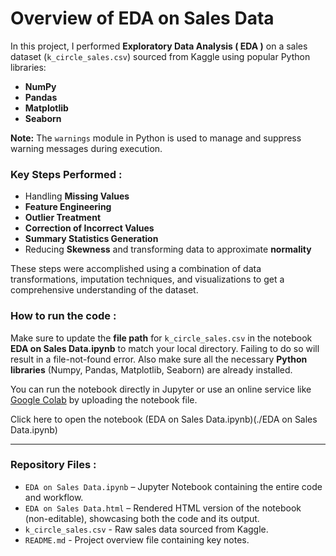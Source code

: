 
# Overview of EDA on Sales Data

In this project, I performed **Exploratory Data Analysis ( EDA )** on a sales dataset (`k_circle_sales.csv`) sourced from Kaggle using popular Python libraries:

* **NumPy**
* **Pandas**
* **Matplotlib**
* **Seaborn**

**Note:** The `warnings` module in Python is used to manage and suppress warning messages during execution.

### Key Steps Performed :

* Handling **Missing Values**
* **Feature Engineering**
* **Outlier Treatment**
* **Correction of Incorrect Values**
* **Summary Statistics Generation**
* Reducing **Skewness** and transforming data to approximate **normality**

These steps were accomplished using a combination of data transformations, imputation techniques, and visualizations to get a comprehensive understanding of the dataset.

### How to run the code :

Make sure to update the **file path** for `k_circle_sales.csv` in the notebook **EDA on Sales Data.ipynb** to match your local directory. Failing to do so will result in a file-not-found error. Also make sure all the necessary **Python libraries** (Numpy, Pandas, Matplotlib, Seaborn) are already installed.

You can run the notebook directly in Jupyter or use an online service like [Google Colab](https://colab.research.google.com) by uploading the notebook file.

Click here to open the notebook (EDA on Sales Data.ipynb)(./EDA on Sales Data.ipynb)

---

### Repository Files :

* `EDA on Sales Data.ipynb` – Jupyter Notebook containing the entire code and workflow.
* `EDA on Sales Data.html` – Rendered HTML version of the notebook (non-editable), showcasing both the code and its output.
* `k_circle_sales.csv` - Raw sales data sourced from Kaggle.
* `README.md` - Project overview file containing key notes.

